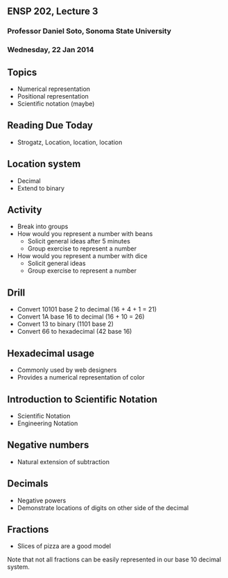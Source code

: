 ## ENSP 202, Lecture 3
### Professor Daniel Soto, Sonoma State University
### Wednesday, 22 Jan 2014


## Topics
- Numerical representation
- Positional representation
- Scientific notation (maybe)

<!--
math in the news
CSU SSU funding
good project for your quantitative exploration
10:55
-->

<!--
admin
- give syllabus to student who didn't attend first day
- it should be mandatory to ask a question you are convinced is silly
- please ask questions, i know this material very well.  what i don't know
is the sorts of problems you are going to have learning it.  your
questions help me figure that out.
- what is this adding square stuff from schools?
- how often do you check moodle?
11:05
-->

## Reading Due Today
- Strogatz, Location, location, location

<!--
questions from reading?
main point of reading?
-->

## Location system
- Decimal
- Extend to binary

<!--
refer to written notes
-->

<!--
Note that our language gives a hint to the decimal location system
- how is the way we say numbers similar?
-->

## Activity
- Break into groups
- How would you represent a number with beans
    - Solicit general ideas after 5 minutes
    - Group exercise to represent a number
- How would you represent a number with dice
    - Solicit general ideas
    - Group exercise to represent a number

## Drill
- Convert 10101 base 2 to decimal (16 + 4 + 1 = 21)
- Convert 1A base 16 to decimal (16 + 10 = 26)
- Convert 13 to binary (1101 base 2)
- Convert 66 to hexadecimal (42 base 16)

<!--
look around room with TA and identify problems
arb base calculator
http://www.efunda.com/units/base_n.cfm
http://baseconvert.com/
-->

## Hexadecimal usage
- Commonly used by web designers
- Provides a numerical representation of color

<!--
hexadecimal color representation
exercise with computer screen
http://www.w3schools.com/tags/ref_colorpicker.asp
http://www.w3schools.com/html/html_colors.asp
-->

## Introduction to Scientific Notation
- Scientific Notation
- Engineering Notation

## Negative numbers
- Natural extension of subtraction

<!--
what are examples of things represented by negative numbers?
- debt
- latitude?
- time zone
- temperature
-->

## Decimals
- Negative powers
- Demonstrate locations of digits on other side of the decimal

<!--
what are common things represented by decimals
- money, cents, pennies
-->

## Fractions
- Slices of pizza are a good model

Note that not all fractions can be easily represented in our base 10
decimal system.

